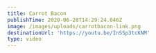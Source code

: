 ```yaml
---
title: Carrot Bacon
publishTime: 2020-06-28T14:29:24.046Z
image: /images/uploads/carrotbacon-link.png
destinationUrl: 'https://youtu.be/InSSp3tcKNM'
type: video
---
```


